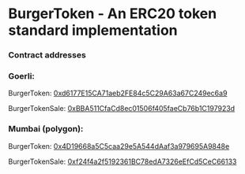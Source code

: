 # BurgerToken - An ERC20 token standard implementation

### Contract addresses

### Goerli:

BurgerToken: [0xd6177E15CA71aeb2FE84c5C29A63a67C249ec6a9](https://goerli.etherscan.io/address/0xd6177E15CA71aeb2FE84c5C29A63a67C249ec6a9/)

BurgerTokenSale: [0xBBA511CfaCd8ec01506f405faeCb76b1C197923d](https://goerli.etherscan.io/address/0xBBA511CfaCd8ec01506f405faeCb76b1C197923d/)

### Mumbai (polygon):

BurgerToken: [0x4D19668a5C5caa29e5A544dAaf3a979695A9848e](https://mumbai.polygonscan.com/address/0x4D19668a5C5caa29e5A544dAaf3a979695A9848e/)

BurgerTokenSale: [0xf24f4a2f5192361BC78edA7326eEfCd5CeC66133](https://mumbai.polygonscan.com/address/0xf24f4a2f5192361BC78edA7326eEfCd5CeC66133/)
